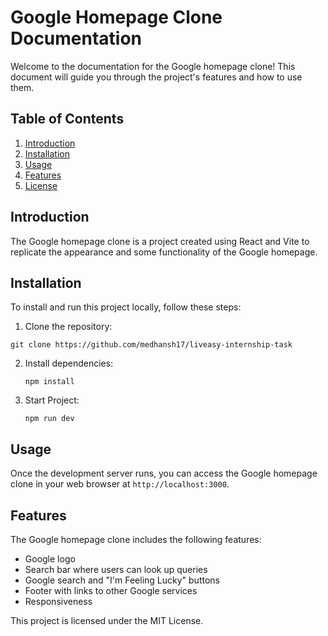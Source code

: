 # Google Homepage Clone Documentation

Welcome to the documentation for the Google homepage clone! This document will guide you through the project's features and how to use them.

## Table of Contents

1. [Introduction](#introduction)
2. [Installation](#installation)
3. [Usage](#usage)
4. [Features](#features)
5. [License](#license)

## Introduction

The Google homepage clone is a project created using React and Vite to replicate the appearance and some functionality of the Google homepage.

## Installation

To install and run this project locally, follow these steps:

1. Clone the repository:

  ```git clone https://github.com/medhansh17/liveasy-internship-task```

2. Install dependencies:
   
     ```npm install```

4. Start Project:

     ```npm run dev```

## Usage

Once the development server runs, you can access the Google homepage clone in your web browser at `http://localhost:3000`.

## Features
The Google homepage clone includes the following features:

- Google logo
- Search bar where users can look up queries
- Google search and "I'm Feeling Lucky" buttons
- Footer with links to other Google services
- Responsiveness

This project is licensed under the MIT License.
